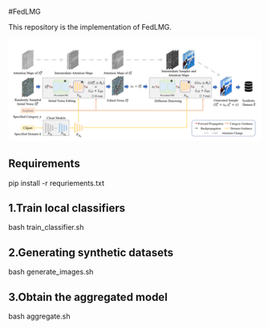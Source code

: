 #FedLMG

This repository is the implementation of FedLMG. 


![img](img/framework.png)


## Requirements

pip install -r requriements.txt


## 1.Train local classifiers


bash train_classifier.sh


## 2.Generating synthetic datasets


bash generate_images.sh


## 3.Obtain the aggregated model


bash aggregate.sh
